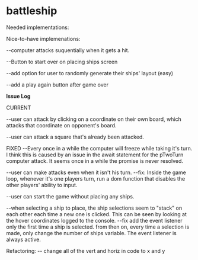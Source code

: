# battleship

Needed implementations:


Nice-to-have implemenations:


--computer attacks suquentially when it gets a hit.

--Button to start over on placing ships screen

--add option for user to randomly generate their ships' layout (easy)

--add a play again button after game over








**Issue Log**

CURRENT


--user can attack by clicking on a coordinate on their own board, which attacks that coordinate on opponent's board.

--user can attack a square that's already been attacked.


FIXED
--Every once in a while the computer will freeze while taking it's turn.
    I think this is caused by an issue in the await statement for the pTwoTurn computer attack. It seems once in a while the promise is never resolved.

--user can make attacks even when it isn't his turn.
    --fix: Inside the game loop, whenever it's one players turn, run a dom function that disables the other players' ability to input.

--user can start the game without placing any ships.

--when selecting a ship to place, the ship selections seem to "stack" on each other each time a new one is clicked. This can be seen by looking at the hover coordinates logged to the console.
    --fix
        add the event listener only the first time a ship is selected.
        from then on, every time a selection is made, only change the number of ships variable. The event listener is always active.



Refactoring:
-- change all of the vert and horiz in code to x and y

